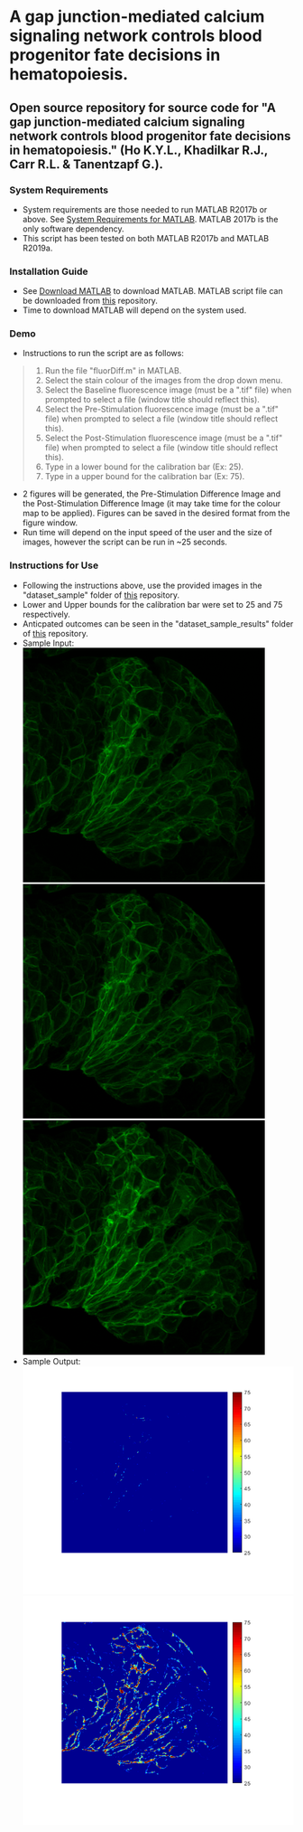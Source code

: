 # A gap junction-mediated calcium signaling network controls blood progenitor fate decisions in hematopoiesis.
Open source repository for source code for "A gap junction-mediated calcium signaling network controls blood progenitor fate decisions in hematopoiesis." (Ho K.Y.L., Khadilkar R.J., Carr R.L. &amp; Tanentzapf G.).
---
### System Requirements
- System requirements are those needed to run MATLAB R2017b or above. See [System Requirements for MATLAB](https://www.mathworks.com/support/requirements/matlab-system-requirements.html). MATLAB 2017b is the only software dependency.
- This script has been tested on both MATLAB R2017b and MATLAB R2019a.

### Installation Guide
- See [Download MATLAB](https://www.mathworks.com/downloads) to download MATLAB. MATLAB script file can be downloaded from [this](https://github.com/Tanentzapf-Lab/GapJunction_Hematopoiesis_Ho/) repository.
- Time to download MATLAB will depend on the system used.

### Demo
- Instructions to run the script are as follows:
> 1. Run the file "fluorDiff.m" in MATLAB.
> 2. Select the stain colour of the images from the drop down menu.
> 3. Select the Baseline fluorescence image (must be a ".tif" file) when prompted to select a file (window title should reflect this).
> 4. Select the Pre-Stimulation fluorescence image (must be a ".tif" file) when prompted to select a file (window title should reflect this).
> 5. Select the Post-Stimulation fluorescence image (must be a ".tif" file) when prompted to select a file (window title should reflect this).
> 6. Type in a lower bound for the calibration bar (Ex: 25).
> 7. Type in a upper bound for the calibration bar (Ex: 75).
- 2 figures will be generated, the Pre-Stimulation Difference Image and the Post-Stimulation Difference Image (it may take time for the colour map to be applied). Figures can be saved in the desired format from the figure window.
- Run time will depend on the input speed of the user and the size of images, however the script can be run in ~25 seconds.

### Instructions for Use
- Following the instructions above, use the provided images in the "dataset_sample" folder of [this](https://github.com/Tanentzapf-Lab/GapJunction_Hematopoiesis_Ho/) repository. 
- Lower and Upper bounds for the calibration bar were set to 25 and 75 respectively.
- Anticpated outcomes can be seen in the "dataset_sample_results" folder of [this](https://github.com/Tanentzapf-Lab/GapJunction_Hematopoiesis_Ho/) repository.
- Sample Input:
![Baseline Fluorescence Image](/dataset_sample/Baseline.tif)
![Pre-Stimulation Fluorescence Image](/dataset_sample/Pre-stimulation.tif)
![Post-Stimulation Fluorescence Image](/dataset_sample/Post-stimulation.tif)
- Sample Output:
![Pre-Stimulation Difference Image](/dataset_sample_results/Pre-Stimulation_DifferenceImage_25-75.tif)
![Post-Stimulation Difference Image](/dataset_sample_results/Post-Stimulation_DifferenceImage_25-75.tif)

